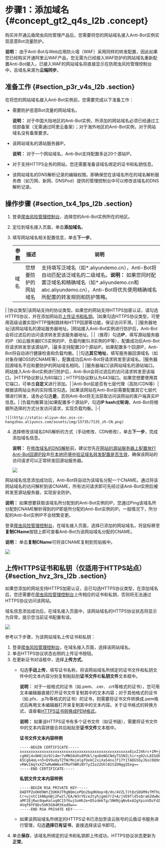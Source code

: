 # 步骤1：添加域名 {#concept_gt2_q4s_l2b .concept}

购买并开通云盾爬虫风险管理产品后，您需要将您的网站域名接入Anti-Bot实例实现恶意Bot流量防护。

**说明：** 由于Anit-Bot与Web应用防火墙（WAF）采用同样的转发配置，因此如果您已经购买开通阿里云WAF产品，您无需为已经接入WAF防护的网站域名重新配置Anti-Bot接入，已接入WAF的网站域名将直接显示在防爬虫风险管理控制台中，且域名来源为**云端同步**。

## 准备工作 {#section_p3r_v4s_l2b .section}

在将您的网站域名接入Anti-Bot实例前，您需要完成以下准备工作：

-   需要防护恶意Bot流量的网站域名。

    **说明：** 对于中国大陆地区的Anti-Bot实例，所添加的网站域名必须已经通过工信部备案（无需通过阿里云备案）；对于海外地区的Anti-Bot实例，对于网站域名没有备案要求。

-   该网站域名的源站服务器IP。

    **说明：** 对于一个网站域名，Anti-Bot支持配置多达20个源站IP。

-   对于支持HTTPS业务的网站，您还需要准备该域名绑定的证书和私钥信息。
-   该网站域名的DNS解析记录的编辑权限。即确保您在该域名所在的域名解析服务商（如万网、新网、DNSPod）提供的管理控制台中可以修改该域名的DNS解析记录。

## 操作步骤 {#section_tx4_1ps_l2b .section}

1.  登录[爬虫风险管理控制台](https://yundun.console.aliyun.com/?p=antibot)，选择您的Anti-Bot实例所在的地区。
2.  定位到域名接入页面，单击**添加域名**。
3.  填写网站域名相关配置信息，单击**下一步**。

    |参数|描述|说明|
    |--|--|--|
    |域名|您想要防护的网站域名|支持填写泛域名（如\*.aliyundemo.cn），Anti-Bot将自动匹配该泛域名的二级域名。**说明：** 如果您同时配置泛域名和精确域名（如\*.aliyundemo.cn和abc.aliyundemo.cn），Anti-Bot将优先使用精确域名所配置的转发规则和防护策略。

|
    |协议类型|该网站支持的协议类型。如果您的网站支持HTTPS加密认证，请勾选HTTPS协议，并在添加网站后[上传证书和私钥](#section_hvz_3rs_l2b)。|如果勾选HTTPS协议类型，可使用高级设置实现HTTP强制跳转和HTTP回源等功能，保证访问平滑。|
    |服务器地址|该网站域名的源站服务器地址。|网站接入Anti-Bot实例进行防护后，Anti-Bot会将过滤后的访问请求转发至该服务器地址。|
    |（推荐）勾选**IP**，填写源站服务器的IP（如云服务器ECS实例的IP、负载均衡SLB实例的IP等），配置成功后Anti-Bot将请求转发至该源站IP。|最多支持配置20个源站IP。如果配置多个回源IP，Anti-Bot将自动进行健康检查和负载均衡。|
    |勾选**其它地址**，填写服务器回源域名（如对象存储OSS的CNAME等），配置成功后Anti-Bot将请求转发至该域名。|服务器回源域名不应和要防护的网站域名相同。|
    |服务器端口|该网站域名的源站端口。网站接入Anti-Bot实例进行防护后，Anti-Bot会将过滤后的访问请求转发至该端口。|HTTP协议默认为80端口；HTTPS协议默认为443端口。如果您想要使用其它端口，可单击**自定义**进行添加。|
    |Anti-Bot前是否有七层代理（高防/CDN等）|根据该网站业务的实际情况勾选。|如果该网站在Anti-Bot前需要配置其它七层代理进行转发，请务必勾选**是**，否则Anti-Bot将无法获取访问该网站的客户端真实IP信息。|
    |负载均衡算法|如果配置多个源站IP，勾选**IP hash**或**轮询**，Anti-Bot将根据所选择的方式分发访问请求，实现负载均衡。|-|

    ![](http://static-aliyun-doc.oss-cn-hangzhou.aliyuncs.com/assets/img/15735/7135_zh-CN.png)

4.  选择修改该域名DNS解析的方式（手动修改、CDN修改），单击**下一步**，完成添加域名信息。

    **说明：** 在[修改域名的DNS解析](intl.zh-CN/快速入门/步骤4：修改DNS解析.md#)前，建议您先[在网站的源站服务器上配置放行Anti-Bot回源IP段](intl.zh-CN/快速入门/步骤2：配置放行Anti-Bot回源IP段.md#)并[在本地环境中验证域名转发配置是否生效](intl.zh-CN/快速入门/步骤3：本地验证转发配置生效.md#)，确保该网站的访问请求可以正常转发回源站服务器。

    ![](http://static-aliyun-doc.oss-cn-hangzhou.aliyuncs.com/assets/img/15735/7136_zh-CN.png)


网站域名信息添加成功后，Anti-Bot将自动为该域名分配一个CNAME。通过将该网站域名的访问解析到该CNAME，所有访问请求即可先经过该Anti-Bot实例后被转发至源站服务器，实现安全防护。

**说明：** 如果想要获取该域名所分配到的Anti-Bot实例的IP，您通过Ping该域名所分配到CNAME解析得到的IP即是所分配的Anti-Bot实例的IP。一般情况下，所分配的Anti-Bot实例IP不会频繁变更。

登录[爬虫风险管理控制台](https://yundun.console.aliyun.com/?p=antibot)，在域名接入页面，选择已添加的网站域名，将鼠标移至**复制CName**按钮上即可查看Anti-Bot为该网站域名分配的CNAME。

**说明：** 单击**复制CName**可将该CNAME复制到剪贴板中。

![](http://static-aliyun-doc.oss-cn-hangzhou.aliyuncs.com/assets/img/15735/7137_zh-CN.png)

## 上传HTTPS证书和私钥（仅适用于HTTPS站点） {#section_hvz_3rs_l2b .section}

如果您添加的网站支持HTTPS加密认证，且已勾选HTTPS协议类型，在添加域名后，您还需要在[爬虫风险管理控制台](https://yundun.console.aliyun.com/?p=antibot)上传相应的证书和私钥，否则将无法通过HTTPS协议访问该网站。

域名信息添加成功后，在域名接入页面中，该网站域名的HTTPS协议状态将显示为异常，提示您当前证书配置有误。

![](http://static-aliyun-doc.oss-cn-hangzhou.aliyuncs.com/assets/img/15735/7138_zh-CN.png)

参考以下步骤，为该网站域名上传证书和私钥：

1.  登录[爬虫风险管理控制台](https://yundun.console.aliyun.com/?p=antibot)，在域名接入页面，选择该网站域名。
2.  单击HTTPS协议状态右侧的上传证书按钮。
3.  在更新证书对话框中，选择**上传方式**。
    -   勾选**手动上传**，填写证书名称，将该网站域名所绑定的证书文件和私钥文件中的文本内容分别复制粘贴到**证书文件**和**私钥文件**文本框中。

        **说明：** 对于一般格式的证书（如.pem、.cer、.crt等格式的证书），您可用文本编辑器直接打开证书文件复制其中的文本内容；对于其他格式的证书（如.pfx、.p7b等格式的证书）的证书，则需要将证书文件转换成.pem格式后再用文本编辑器打开来复制其中的文本内容。关于证书格式的转换方式，请查看[HTTPS证书转换成PEM格式](../../../../intl.zh-CN/常见问题/主流数字证书都有哪些格式？.md#section_hf5_mbv_ydb)。

        **说明：** 如果该HTTPS证书有多个证书文件（如证书链），需要将证书文件中的文本内容拼接合并后粘贴至**证书文件**文本框中。

        **证书文件文本内容样例**

        ```
        -----BEGIN CERTIFICATE-----
        xxxxxxxxxxxxxxxxxxxxxxxxxxxxxxxxxxxxxxxxxxxxxxxxxx8ixZJ4krc+1M+j2kcubVpsE2
        cgHdj4v8H6jUz9Ji4mr7vMNS6dXv8PUkl/qoDeNGCNdyTS5NIL5ir+g92cL8IGOkjgvhlqt9vc
        65Cgb4mL+n5+DV9uOyTZTW/MojmlgfUekC2xiXa54nxJf17Y1TADGSbyJbsC0Q9nIrHsPl8YKk
        vRWvIAqYxXZ7wRwWWmv4TMxFhWRiNY7yZIo2ZUhl02SIDNggIEeg==
        -----END CERTIFICATE-----
        ```

        **私钥文件文本内容样例**

        ```
        -----BEGIN RSA PRIVATE KEY-----
        DADTPZoOHd9WtZ3UKHJTRgNQmioPQn2bqdKHop+B/dn/4VZL7Jt8zSDGM9sTMThLyvsmLQKBgQ
        Cr+ujntC1kN6pGBj2Fw2l/EA/W3rYEce2tyhjgmG7rZ+A/jVE9fld5sQra6ZdwBcQJaiygoIYo
        aMF2EjRwc0qwHaluq0C15f6ujSoHh2e+D5zdmkTg/3NKNjqNv6xA2gYpinVDzFdZ9Zujxvuh9o
        4Vqf0YF8bv5UK5G04RtKadOw==
        -----END RSA PRIVATE KEY-----
        ```

    -   如果该网站域名所绑定的HTTPS证书已添加至该云账号的云盾证书服务进行管理，勾选**选择已有证书**，直接选择该证书即可。
4.  单击**保存**，该域名所绑定的证书和私钥即上传成功，HTTPS协议状态更新为**正常**。


